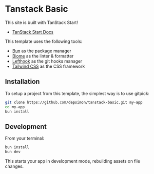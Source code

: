 # Tanstack Basic

This site is built with TanStack Start!

- [TanStack Start Docs](https://tanstack.com/start)

This template uses the following tools:

- [Bun](https://bun.sh/docs) as the package manager
- [Biome](https://biomejs.dev/) as the linter & formatter
- [Lefthook](https://lefthook.dev/) as the git hooks manager
- [Tailwind CSS](https://tailwindcss.com/) as the CSS framework

## Installation

To setup a project from this template, the simplest way is to use gitpick:

```sh
git clone https://github.com/depsimon/tanstack-basic.git my-app
cd my-app
bun install
```

## Development

From your terminal:

```sh
bun install
bun dev
```

This starts your app in development mode, rebuilding assets on file changes.
